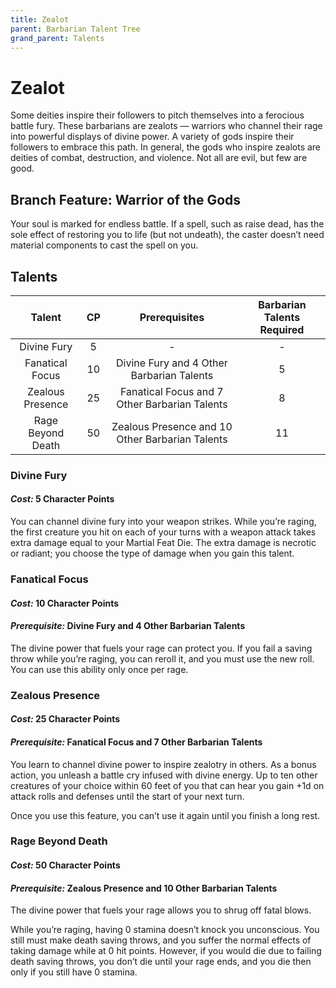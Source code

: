 ```yaml
---
title: Zealot
parent: Barbarian Talent Tree
grand_parent: Talents
---
```


# Zealot
Some deities inspire their followers to pitch themselves into a ferocious battle fury. These barbarians are zealots — warriors who channel their rage into powerful displays of divine power. A variety of gods inspire their followers to embrace this path. In general, the gods who inspire zealots are deities of combat, destruction, and violence. Not all are evil, but few are good.

## Branch Feature: Warrior of the Gods
Your soul is marked for endless battle. If a spell, such as raise dead, has the sole effect of restoring you to life (but not undeath), the caster doesn’t need material components to cast the spell on you.

## Talents

| Talent | CP | Prerequisites | Barbarian Talents Required |
|:------:|:--:|:-------------:|:--------------------------:|
| Divine Fury | 5  | - | - |
| Fanatical Focus | 10 | Divine Fury and 4 Other Barbarian Talents | 5 |
| Zealous Presence | 25 | Fanatical Focus and 7 Other Barbarian Talents | 8 |
| Rage Beyond Death | 50 | Zealous Presence and 10 Other Barbarian Talents | 11 |

### Divine Fury
#### *Cost:* 5 Character Points
You can channel divine fury into your weapon strikes. While you’re raging, the first creature you hit on each of your turns with a weapon attack takes extra damage equal to your Martial Feat Die. The extra damage is necrotic or radiant; you choose the type of damage when you gain this talent.

### Fanatical Focus
#### *Cost:* 10 Character Points
#### *Prerequisite:* Divine Fury and 4 Other Barbarian Talents
The divine power that fuels your rage can protect you. If you fail a saving throw while you’re raging, you can reroll it, and you must use the new roll. You can use this ability only once per rage.

### Zealous Presence
#### *Cost:* 25 Character Points
#### *Prerequisite:* Fanatical Focus and 7 Other Barbarian Talents
You learn to channel divine power to inspire zealotry in others. As a bonus action, you unleash a battle cry infused with divine energy. Up to ten other creatures of your choice within 60 feet of you that can hear you gain +1d on attack rolls and defenses until the start of your next turn.

Once you use this feature, you can’t use it again until you finish a long rest.

### Rage Beyond Death
#### *Cost:* 50 Character Points
#### *Prerequisite:* Zealous Presence and 10 Other Barbarian Talents
The divine power that fuels your rage allows you to shrug off fatal blows.

While you’re raging, having 0 stamina doesn’t knock you unconscious. You still must make death saving throws, and you suffer the normal effects of taking damage while at 0 hit points. However, if you would die due to failing death saving throws, you don’t die until your rage ends, and you die then only if you still have 0 stamina.
